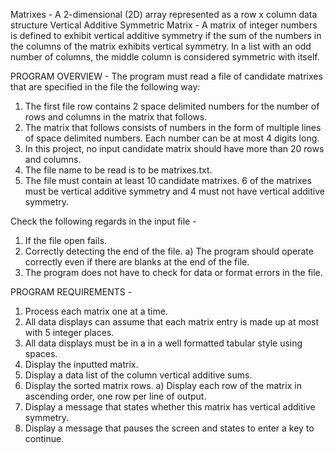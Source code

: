 Matrixes - A 2-dimensional (2D) array represented as a row x column data structure
Vertical Additive Symmetric Matrix - A  matrix of integer numbers is defined to exhibit vertical additive symmetry if the sum of
the numbers in the columns of the matrix exhibits vertical symmetry. In a list with an odd
number of columns, the middle column is considered symmetric with itself.

PROGRAM OVERVIEW - The program must read a file of candidate matrixes that are specified in the file the following way:
1) The first file row contains 2 space delimited numbers for the number of rows and
columns in the matrix that follows.
2) The matrix that follows consists of numbers in the form of multiple lines of space delimited
numbers. Each number can be at most 4 digits long.
3) In this project, no input candidate matrix should have more than 20 rows and columns.
4) The file name to be read is to be matrixes.txt.
5) The file must contain at least 10 candidate matrixes. 6 of the matrixes must be vertical
additive symmetry and 4 must not have vertical additive symmetry.

Check the following regards in the input file -
1) If the file open fails.
2) Correctly detecting the end of the file.
  a) The program should operate correctly even if there are blanks at the end of the file.
3) The program does not have to check for data or format errors in the file.

PROGRAM REQUIREMENTS -
1) Process each matrix one at a time.
2) All data displays can assume that each matrix entry is made up at most with 5 integer
places.
3) All data displays must be in a in a well formatted tabular style using spaces.
4) Display the inputted matrix.
5) Display a data list of the column vertical additive sums.
6) Display the sorted matrix rows.
  a) Display each row of the matrix in ascending order, one row per line of output.
7) Display a message that states whether this matrix has vertical additive symmetry.
8) Display a message that pauses the screen and states to enter a key to continue.
